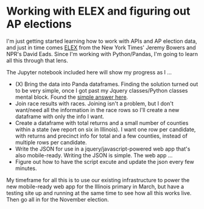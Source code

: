 Working with ELEX and figuring out AP elections
===============

I'm just getting started learning how to work with APIs and AP election data, and just in time comes [ELEX](https://elex.readthedocs.org/en/latest/index.html) from the New York Times' Jeremy Bowers and NPR's David Eads. Since I'm working with Python/Pandas, I'm going to learn all this through that lens.

The Jupyter notebook included here will show my progress as I ...

- (X) Bring the data into Panda dataframes. 
		Finding the solution turned out to be very simple, once I got past my Jquery classes/Python classes mental block. Found the [simple answer here](https://stackoverflow.com/questions/34065361/python-class-attributes-to-pandas-dataframe).
- Join race results with races. 
		Joining isn't a problem, but I don't want/need all the information in the race rows so I'll create a new dataframe with only the info I want.
- Create a dataframe with total returns and a small number of counties within a state (we report on six in Illinois). 
		I want one row per candidate, with returns and precinct info for total and a few counties, instead of multiple rows per candidate.
- Write the JSON for use in a jquery/javascript-powered web app that's also mobile-ready.
		Writing the JSON is simple. The web app ...
- Figure out how to have the script excute and update the json every few minutes.

My timeframe for all this is to use our existing infrastructure to power the new mobile-ready web app for the Illinois primary in March, but have a testing site up and running at the same time to see how all this works live. Then go all in for the November election. 